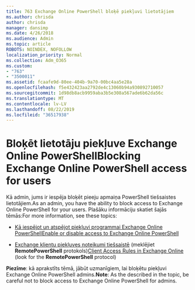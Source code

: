 ```yaml
---
title: 763 Exchange Online PowerShell bloķē piekļuvi lietotājiem
ms.author: chrisda
author: chrisda
manager: dansimp
ms.date: 4/26/2018
ms.audience: Admin
ms.topic: article
ROBOTS: NOINDEX, NOFOLLOW
localization_priority: Normal
ms.collection: Adm_O365
ms.custom:
- "763"
- "3500011"
ms.assetid: fcaafe9d-80ee-404b-9a70-00bc4aa5e28a
ms.openlocfilehash: f5e432423aa2792de4c13060b94a930892710057
ms.sourcegitcommit: 1d98db8acb9959aba3b5e308a567ade6b62da56c
ms.translationtype: MT
ms.contentlocale: lv-LV
ms.lasthandoff: 08/22/2019
ms.locfileid: "36517938"
---
```

# <a name="blocking-exchange-online-powershell-access-for-users"></a><span data-ttu-id="f452b-102">Bloķēt lietotāju piekļuve Exchange Online PowerShell</span><span class="sxs-lookup"><span data-stu-id="f452b-102">Blocking Exchange Online PowerShell access for users</span></span>
<span data-ttu-id="f452b-103">Kā admin, jums ir iespēja bloķēt pieeju apmaiņa PowerShell tiešsaistes lietotājiem.</span><span class="sxs-lookup"><span data-stu-id="f452b-103">As an admin, you have the ability to block access to Exchange Online PowerShell for your users.</span></span> <span data-ttu-id="f452b-104">Plašāku informāciju skatiet šajās tēmās:</span><span class="sxs-lookup"><span data-stu-id="f452b-104">For more information, see these topics:</span></span>

- [<span data-ttu-id="f452b-105">Kā iespējot un atspējot piekļuvi programmai Exchange Online PowerShell</span><span class="sxs-lookup"><span data-stu-id="f452b-105">Enable or disable access to Exchange Online PowerShell</span></span>](https://docs.microsoft.com/powershell/exchange/exchange-online/disable-access-to-exchange-online-powershell)

- <span data-ttu-id="f452b-106">[Exchange klientu piekļuves noteikumi tiešsaistē](https://technet.microsoft.com/library/mt842508.aspx) (meklējiet **RemotePowerShell** protokols)</span><span class="sxs-lookup"><span data-stu-id="f452b-106">[Client Access Rules in Exchange Online](https://technet.microsoft.com/library/mt842508.aspx) (look for the **RemotePowerShell** protocol)</span></span> 

<span data-ttu-id="f452b-107">**Piezīme**: kā aprakstīts tēmā, jābūt uzmanīgiem, lai bloķētu piekļuvi Exchange Online PowerShell admins.</span><span class="sxs-lookup"><span data-stu-id="f452b-107">**Note**: As the described in the topic, be careful not to block access to Exchange Online PowerShell for admins.</span></span>
